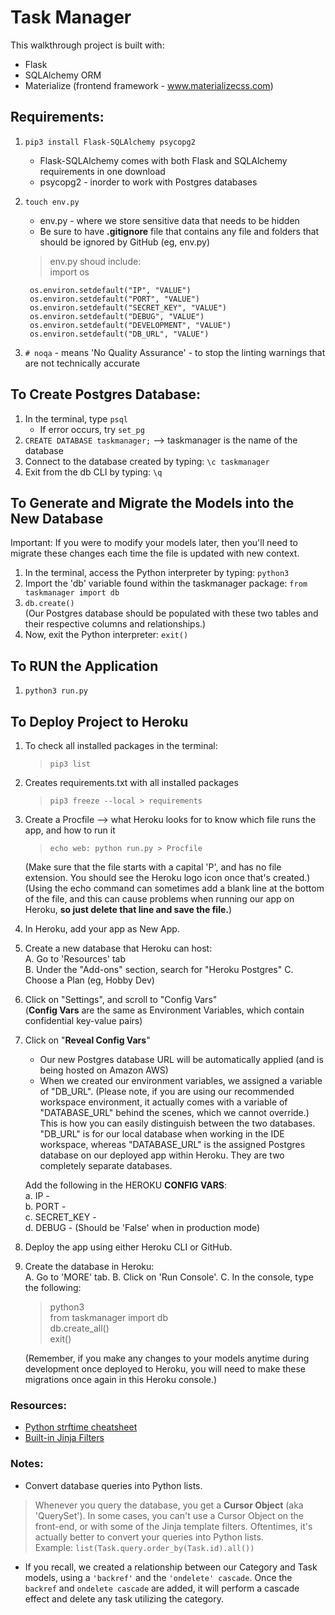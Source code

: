 # Task Manager

This walkthrough project is built with:     
* Flask
* SQLAlchemy ORM
* Materialize (frontend framework - www.materializecss.com)

## Requirements:
1. `pip3 install Flask-SQLAlchemy psycopg2`
    * Flask-SQLAlchemy comes with both Flask and SQLAlchemy requirements in one download
    * psycopg2 - inorder to work with Postgres databases
2. `touch env.py`
    * env.py - where we store sensitive data that needs to be hidden
    * Be sure to have **.gitignore** file that contains any file and folders that should be ignored by GitHub (eg, env.py)      

    > env.py shoud include:     
        import os
        
        os.environ.setdefault("IP", "VALUE")    
        os.environ.setdefault("PORT", "VALUE")  
        os.environ.setdefault("SECRET_KEY", "VALUE")    
        os.environ.setdefault("DEBUG", "VALUE") 
        os.environ.setdefault("DEVELOPMENT", "VALUE")   
        os.environ.setdefault("DB_URL", "VALUE")       

3. `# noqa` - means 'No Quality Assurance' - to stop the linting warnings that are not technically accurate


## To Create Postgres Database:
1. In the terminal, type `psql`     
    * If error occurs, try `set_pg`
2. `CREATE DATABASE taskmanager;` --> taskmanager is the name of the database
3. Connect to the database created by typing: `\c taskmanager`  
4. Exit from the db CLI by typing: `\q`


## To Generate and Migrate the Models into the New Database
Important: If you were to modify your models later, then you'll need to migrate these changes each time the file is updated with new context.   
1. In the terminal, access the Python interpreter by typing: `python3`
2. Import the 'db' variable found within the taskmanager package: `from taskmanager import db`  
3. `db.create()`       
(Our Postgres database should be populated with these two tables and their respective columns and relationships.)
4. Now, exit the Python interpreter: `exit()`


## To RUN the Application
1. `python3 run.py`

## To Deploy Project to Heroku
1. To check all installed packages in the terminal:
    > `pip3 list`
2. Creates requirements.txt with all installed packages
    > `pip3 freeze --local > requirements`
3. Create a Procfile --> what Heroku looks for to know which file runs the app, and how to run it   
    > `echo web: python run.py > Procfile`      

   (Make sure that the file starts with a capital 'P', and has no file extension. You should see the Heroku logo icon once that's created.)     
   (Using the echo command can sometimes add a blank line at the bottom of the file, and this can cause problems when running our app on Heroku, **so just delete that line and save the file.**)

4. In Heroku, add your app as New App.
5. Create a new database that Heroku can host:      
    A. Go to 'Resources' tab    
    B. Under the "Add-ons" section, search for "Heroku Postgres"
    C. Choose a Plan (eg, Hobby Dev)

6. Click on "Settings", and scroll to "Config Vars"     
    (**Config Vars** are the same as Environment Variables, which contain confidential key-value pairs)
7. Click on "**Reveal Config Vars**"    
    * Our new Postgres database URL will be automatically applied (and is being hosted on Amazon AWS)
    * When we created our environment variables, we assigned a variable of "DB_URL". (Please note, if you are using our recommended workspace environment, it actually comes with
a variable of "DATABASE_URL" behind the scenes, which we cannot override.) This is how you can easily distinguish between the two databases.    
    "DB_URL" is for our local database when working in the IDE workspace, whereas "DATABASE_URL" is the assigned Postgres database on our deployed app within Heroku. They are two completely separate databases.       

    Add the following in the HEROKU **CONFIG VARS**:    
    a. IP - <VALUE>     
    b. PORT - <VALUE>     
    c. SECRET_KEY - <VALUE>     
    d. DEBUG - <VALUE> (Should be 'False' when in production mode)

8. Deploy the app using either Heroku CLI or GitHub.    

9. Create the database in Heroku:   
    A. Go to 'MORE' tab.
    B. Click on 'Run Console'.
    C. In the console, type the following:      
    > python3   
    > from taskmanager import db    
    > db.create_all()       
    > exit()    

    (Remember, if you make any changes to your models anytime during development once deployed to Heroku, you will need to make these migrations once again in this Heroku console.)

### Resources:
* [Python strftime cheatsheet](https://strftime.org/)
* [Built-in Jinja Filters](https://jinja.palletsprojects.com/en/3.0.x/templates/#builtin-filters)

### Notes:  
* Convert database queries into Python lists.   
> Whenever you query the database, you get a **Cursor Object** (aka 'QuerySet').
In some cases, you can't use a Cursor Object on the front-end, or with some of the Jinja template filters.
Oftentimes, it's actually better to convert your queries into Python lists.     
> Example: `list(Task.query.order_by(Task.id).all())`   

* If you recall, we created a relationship between our Category and Task models, using a `'backref'` and the `'ondelete' cascade`.
Once the `backref` and `ondelete cascade` are added, it will perform a cascade effect and delete any task utilizing the category.